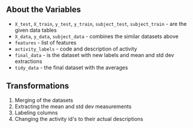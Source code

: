 ## About the Variables
* `X_test`, `X_train`, `y_test`, `y_train`, `subject_test`, `subject_train` - are the given data tables
* `X_data`, `y_data`, `subject_data` - combines the similar datasets above
* `features` - list of features
* `activity_labels` - code and description of activity
* `final_data` - is the dataset with new labels and mean and std dev extractions
* `tidy_data` - the final dataset with the averages

## Transformations
1. Merging of the datasets
2. Extracting the mean and std dev measurements
3. Labeling columns
4. Changing the activity id's to their actual descriptions

